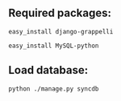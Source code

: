 Required packages:
------------------

```
easy_install django-grappelli
```
```
easy_install MySQL-python
```

Load database:
--------------

```
python ./manage.py syncdb
```
